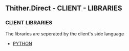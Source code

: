 ## Thither.Direct - CLIENT - LIBRARIES

### CLIENT LIBRARIES
The libraries are seperated by the client's side language

+ [PYTHON](python)







